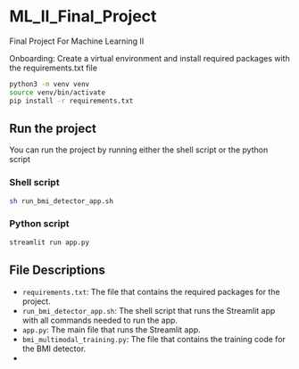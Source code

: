 # ML_II_Final_Project
 Final Project For Machine Learning II

Onboarding:
Create a virtual environment and install required packages with the requirements.txt file

```bash
python3 -m venv venv
source venv/bin/activate
pip install -r requirements.txt
```

## Run the project

You can run the project by running either the shell script or the python script

### Shell script
```bash
sh run_bmi_detector_app.sh
```
### Python script
```bash
streamlit run app.py
```

## File Descriptions
- `requirements.txt`: The file that contains the required packages for the project.
- `run_bmi_detector_app.sh`: The shell script that runs the Streamlit app with all commands needed to run the app.
- `app.py`: The main file that runs the Streamlit app.
- `bmi_multimodal_training.py`: The file that contains the training code for the BMI detector.
- 